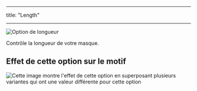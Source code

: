 - - -
title: "Length"
- - -

![Option de longueur](./length.svg)

Contrôle la longueur de votre masque.

## Effet de cette option sur le motif

![Cette image montre l'effet de cette option en superposant plusieurs variantes qui ont une valeur différente pour cette option](florence_length_sample.svg "Effect of this option on the pattern")
